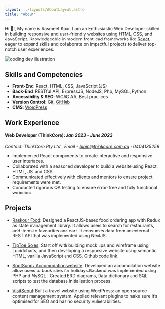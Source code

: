 ```yaml
---
layout: ../layouts/AboutLayout.astro
title: "About"
---
```


Hi 👋!, My name is Rasmeet Kour. I am an Enthusiastic Web Developer skilled in building responsive and user-friendly websites using HTML,
CSS, and JavaScript. Knowledgeable in modern front-end frameworks like [React](https://react.dev/), eager to expand
skills and collaborate on impactful projects to deliver top-notch user experiences.

<div>
  <img src="/assets/dev.svg" class="sm:w-1/2 mx-auto" alt="coding dev illustration">
</div>

## Skills and Competencies

- **Front-End**: React, HTML, CSS, JavaScript (JS)
- **Back-End**: RESTful API, ExpressJS, NodeJS, Php, MySQL, Python
- **Accessibility & SEO**: WCAG AA, Best practices
- **Version Control**: Git, [GitHub](https://github.com/Raskour)
- **CMS**: [WordPress](https://www.visitseoul.epizy.com/?i=1)

## Work Experience

#### Web Developer (ThinkCore): _Jan 2023 - June 2023_

_Contact: ThinkCore Pty Ltd , Email - bipin@thinkcore.com.au - 0404135259_

- Implemented React components to create interactive and responsive user interfaces.
- Collaborated with a seasoned developer to build a website using React, HTML, JS, and CSS.
- Communicated effectively with clients and mentors to ensure project requirements were met.
- Conducted rigorous QA testing to ensure error-free and fully functional websites

## Projects

- [Raskour Food](https://raskour-food.vercel.app): Designed a ReactJS-based food ordering app with Redux as state management library. It allows users to search for restaurants, add items to favourites and cart. It consumes data from an external REST API that was implemented using NextJS.

- [TipToe Soles](https://www.tiptoesoles.epizy.com/): Start off with building mock ups and wireframe using Lucidcharts, and then developing a
  responsive website using semantic HTML, vanilla JavaScript and CSS. Github code link.

- [SpotSunny Accomodation website](https://www.spotsunny.epizy.com/): Developed an accomodation website allow users to book sites for
  holidays.Backend was implemented using PHP and MySQL . Created ERD diagrams, Data dictionary
  and SQL scripts to test the database initialisation process.

- [VisitSeoul](https://www.visitseoul.epizy.com/?i=1): Built a travel website using WordPress: an open source content management system.
  Applied relevant plugins to make sure it’s optimised for SEO and has no security vulnerabilities.
